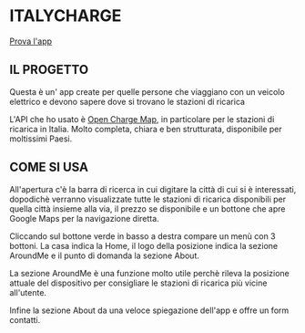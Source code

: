 # ITALYCHARGE

[Prova l'app](https://italycharge.netlify.app/)

## IL PROGETTO

Questa è un' app create per quelle persone che viaggiano con un veicolo elettrico e devono sapere dove si trovano le stazioni di ricarica

L'API che ho usato è [Open Charge Map](https://openchargemap.org/site/develop/api#/), in particolare per le stazioni di ricarica in Italia. Molto completa, chiara e ben strutturata, disponibile per moltissimi Paesi.

## COME SI USA

All'apertura c'è la barra di ricerca in cui digitare la città di cui si è interessati, dopodichè verranno visualizzate tutte le stazioni di ricarica disponibili per quella città insieme alla via, il prezzo se disponibile e un bottone che apre Google Maps per la navigazione diretta.

Cliccando sul bottone verde in basso a destra compare un menù con 3 bottoni. La casa indica la Home, il logo della posizione indica la sezione AroundMe e il punto di domanda la sezione About.

La sezione AroundMe è una funzione molto utile perchè rileva la posizione attuale del dispositivo per consigliare le stazioni di ricarica più vicine all'utente.

Infine la sezione About da una veloce spiegazione dell'app e offre un form contatti.
